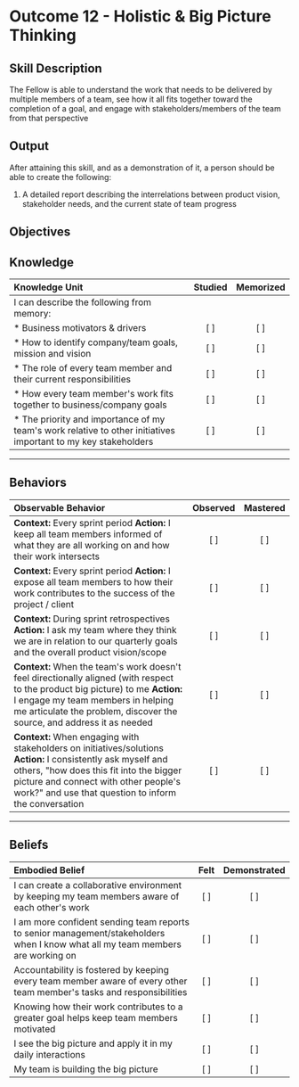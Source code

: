 # Outcome 12 - Holistic & Big Picture Thinking

**Skill Description**
----------
The Fellow is able to understand the work that needs to be delivered by multiple members of a team, see how it all fits together toward the completion of a goal, and engage with stakeholders/members of the team from that perspective

**Output**
----------
After attaining this skill, and as a demonstration of it, a person should be able to create the following:

1. A detailed report describing the interrelations between product vision, stakeholder needs, and the current state of team progress


**Objectives**
----------
## **Knowledge**


| Knowledge Unit   |      Studied      | Memorized |
|:-------------|:------------------:|:--------:|
| I can describe the following from memory: | | |
| * Business motivators & drivers | [ ] | [ ]  |
| * How to identify company/team goals, mission and vision     | [ ] | [ ]  |
| * The role of every team member and their current responsibilities    | [ ] | [ ]  |
| * How every team member's work fits together to business/company goals    | [ ] | [ ]  |
| * The priority and importance of my team's work relative to other initiatives important to my key stakeholders    | [ ] | [ ]  |


----------


## **Behaviors**

| Observable Behavior   |      Observed      | Mastered |
|:-------------|:------------------:|:--------:|
| **Context:** Every sprint period **Action:** I keep all team members informed of what they are all working on and how their work intersects | [ ] | [ ]  |
| **Context:** Every sprint period **Action:** I expose all team members to how their work contributes to the success of the project / client | [ ] | [ ]  |
| **Context:** During sprint retrospectives **Action:** I ask my team where they think we are in relation to our quarterly goals and the overall product vision/scope | [ ] | [ ]  |
| **Context:** When the team's work doesn't feel directionally aligned (with respect to the product big picture) to me **Action:** I engage my team members in helping me articulate the problem, discover the source, and address it as needed | [ ] | [ ]  |
| **Context:** When engaging with stakeholders on initiatives/solutions **Action:** I consistently ask myself and others, "how does this fit into the bigger picture and connect with other people's work?" and use that question to inform the conversation | [ ] | [ ]  |

----------


## **Beliefs**


| Embodied Belief   |      Felt      | Demonstrated |
|:-------------|:------------------:|:--------:|
| I can create a collaborative environment by keeping my team members aware of each other's work | [ ] | [ ]  |
| I am more confident sending team reports to senior management/stakeholders when I know what all my team members are working on | [ ] | [ ]  |
| Accountability is fostered by keeping every team member aware of every other team member's tasks and responsibilities | [ ] | [ ]  |
| Knowing how their work contributes to a greater goal helps keep team members motivated | [ ] | [ ]  |
| I see the big picture and apply it in my daily interactions | [ ] | [ ]  |
| My team is building the big picture | [ ] | [ ]  |



